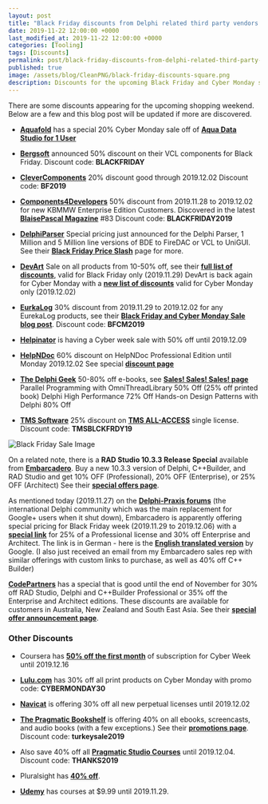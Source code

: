 ```yaml
---
layout: post
title: "Black Friday discounts from Delphi related third party vendors (2019)"
date: 2019-11-22 12:00:00 +0000
last_modified_at: 2019-11-22 12:00:00 +0000
categories: [Tooling]
tags: [Discounts]
permalink: post/black-friday-discounts-from-delphi-related-third-party-vendors
published: true
image: /assets/blog/CleanPNG/black-friday-discounts-square.png
description: Discounts for the upcoming Black Friday and Cyber Monday shopping weekend for Delphi related tools and components.
---
```


There are some discounts appearing for the upcoming shopping weekend. Below are a few and this blog post will be updated if more are discovered.

-   [**Aquafold**](https://www.aquafold.com/) has a special 20% Cyber Monday sale off of [**Aqua Data Studio for 1 User**](https://store.aquafold.com/order/product/72207-A?dc=BlackFriday)
    
-   [**Bergsoft**](https://www.bergsoft.net/) announced 50% discount on their VCL components for Black Friday. Discount code: **BLACKFRIDAY**
    
-   [**CleverComponents**](https://www.clevercomponents.com/) 20% discount good through 2019.12.02 Discount code: **BF2019**
    
-   [**Components4Developers**](http://www.components4developers.com/) 50% discount from 2019.11.28 to 2019.12.02 for new KBMMW Enterprise Edition Customers. Discovered in the latest [**BlaisePascal Magazine**](https://www.blaisepascalmagazine.eu/) #83 Discount code: **BLACKFRIDAY2019**
    
-   [**DelphiParser**](https://delphiparser.com/) Special pricing just announced for the Delphi Parser, 1 Million and 5 Million line versions of BDE to FireDAC or VCL to UniGUI. See their [**Black Friday Price Slash**](https://delphiparser.com/2019/11/26/black-friday-price-slash/) page for more.
    
-   [**DevArt**](https://www.devart.com/) Sale on all products from 10-50% off, see their [**full list of discounts**](https://www.devart.com/blackfriday.html), valid for Black Friday only (2019.11.29) DevArt is back again for Cyber Monday with a [**new list of discounts**](https://www.devart.com/cybermonday.html) valid for Cyber Monday only (2019.12.02)
    
-   [**EurkaLog**](https://www.eurekalog.com/) 30% discount from 2019.11.29 to 2019.12.02 for any EurekaLog products, see their [**Black Friday and Cyber Monday Sale blog post**](https://eurekalog.blogspot.com/2019/11/black-friday-and-cyber-monday-sale-2019.html). Discount code: **BFCM2019**
    
-   [**Helpinator**](https://www.helpinator.com/) is having a Cyber week sale with 50% off until 2019.12.09
    
-   [**HelpNDoc**](https://www.helpndoc.com/) 60% discount on HelpNDoc Professional Edition until Monday 2019.12.02 See special [**discount page**](https://www.helpndoc.com/news-and-articles/2019-11-29-black-friday-2019-60-discount-on-helpndoc-till-monday-only/)
    
-   [**The Delphi Geek**](https://www.thedelphigeek.com/) 50-80% off e-books, see [**Sales! Sales! Sales! page**](https://www.thedelphigeek.com/2019/11/sales-sales-sales.html) Parallel Programming with OmniThreadLibrary 50% Off (25% off printed book) Delphi High Performance 72% Off Hands-on Design Patterns with Delphi 80% Off
    
-   [**TMS Software**](https://tmssoftware.com/) 25% discount on [**TMS ALL-ACCESS**](https://tmssoftware.com/site/tmsallaccess.asp) single license. Discount code: **TMSBLCKFRDY19**
    

![Black Friday Sale Image](/assets/blog/CleanPNG/black-friday-discounts.png)

On a related note, there is a **RAD Studio 10.3.3 Release Special** available from [**Embarcadero**](https://www.embarcadero.com/). Buy a new 10.3.3 version of Delphi, C++Builder, and RAD Studio and get 10% OFF (Professional), 20% OFF (Enterprise), or 25% OFF (Architect) See their [**special offers page**](https://www.embarcadero.com/radoffer).

As mentioned today (2019.11.27) on the [**Delphi-Praxis forums**](https://en.delphipraxis.net/topic/2019-30-and-35-discount-on-delphi/) (the international Delphi community which was the main replacement for Google+ users when it shut down), Embarcadero is apparently offering special pricing for Black Friday week (2019.11.29 to 2019.12.06) with a [**special link**](https://lp.embarcadero.com/blackweek2019de) for 25% of a Professional license and 30% off Enterprise and Architect. The link is in German - here is the [**English translated version**](https://translate.google.com/translate?sl=auto&tl=en&u=https%3A%2F%2Flp.embarcadero.com%2Fblackweek2019de) by Google. (I also just received an email from my Embarcadero sales rep with similar offerings with custom links to purchase, as well as 40% off C++ Builder)

[**CodePartners**](https://www.code-partners.com/) has a special that is good until the end of November for 30% off RAD Studio, Delphi and C++Builder Professional or 35% off the Enterprise and Architect editions. These discounts are available for customers in Australia, New Zealand and South East Asia. See their [**special offer announcement page**](https://www.code-partners.com/rad-studio-10-3-3-released-and-a-special-offer-to-celebrate/).

### **Other Discounts**

-   Coursera has [**50% off the first month**](https://www.coursera.org/promo/cybermonday2019) of subscription for Cyber Week until 2019.12.16
    
-   [**Lulu.com**](https://www.lulu.com/) has 30% off all print products on Cyber Monday with promo code: **CYBERMONDAY30**
    
-   [**Navicat**](https://www.navicat.com/) is offering 30% off all new perpetual licenses until 2019.12.02
    
-   [**The Pragmatic Bookshelf**](https://pragprog.com/) is offering 40% on all ebooks, screencasts, and audio books (with a few exceptions.) See their [**promotions page**](https://pragprog.com/promotions). Discount code: **turkeysale2019**
    
-   Also save 40% off all [**Pragmatic Studio Courses**](https://pragmaticstudio.com/) until 2019.12.04. Discount code: **THANKS2019**
    
-   Pluralsight has [**40% off**](https://www.pluralsight.com/offer/2019/bf-cm-40-off).
    
-   [**Udemy**](https://www.udemy.com/) has courses at $9.99 until 2019.11.29.
    
